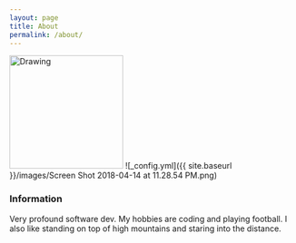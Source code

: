 ```yaml
---
layout: page
title: About
permalink: /about/
---
```

<img src="{{ site.baseurl }}/images/Screen Shot 2018-04-14 at 11.28.54 PM.png" alt="Drawing" style="width: 200px;"/>
![_config.yml]({{ site.baseurl }}/images/Screen Shot 2018-04-14 at 11.28.54 PM.png)

### Information

Very profound software dev.  My hobbies are coding and playing football.  I also like standing on top of high mountains and staring into the distance.

